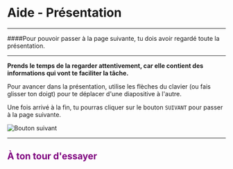 # Aide - Présentation

---

####Pour pouvoir passer à la page suivante, tu dois avoir regardé toute la présentation.

---

**Prends le temps de la regarder attentivement, car elle contient des informations qui vont te faciliter la tâche.**

Pour avancer dans la présentation, utilise les flèches du clavier (ou fais glisser ton doigt) pour te déplacer d'une diapositive à l'autre.

Une fois arrivé à la fin, tu pourras cliquer sur le bouton `SUIVANT` pour passer à la page suivante.

![Bouton suivant][btn_suivant]

***

##  <span style="color: #800080">À ton tour d'essayer</span>

[btn_suivant]: img/aide_btn_suivant.png
